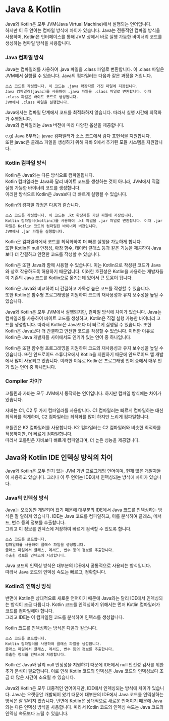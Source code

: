 # Java & Kotlin

Java와 Kotlin은 모두 JVM(Java Virtual Machine)에서 실행되는 언어입니다. \
하지만 이 두 언어는 컴파일 방식에 차이가 있습니다. Java는 전통적인 컴파일 방식을 사용하며, Kotlin은 인터페이스를 통해 JVM 상에서 바로 실행 가능한 바이너리 코드를 생성하는 컴파일 방식을 사용합니다.

### Java 컴파일 방식

Java는 컴파일러를 사용하여 .java 파일을 .class 파일로 변환합니다. 이 .class 파일은 JVM에서 실행될 수 있습니다. Java의 컴파일러는 다음과 같은 과정을 거칩니다.

```
소스 코드를 작성합니다. 이 코드는 .java 확장자를 가진 파일에 저장됩니다.
Java 컴파일러(javac)를 사용하여 .java 파일을 .class 파일로 변환합니다. 이때 .class 파일은 바이트 코드로 생성됩니다.
JVM에서 .class 파일을 실행합니다.
```

Java에서는 컴파일 단계에서 코드를 최적화하지 않습니다. 따라서 실행 시간에 최적화가 수행됩니다.\
Java의 컴파일러는 Java 버전에 따라 다양한 옵션을 제공합니다.&#x20;

e.g) Java 8부터는 javac 컴파일러가 소스 코드에서 람다 표현식을 지원합니다. \
또한 javac은 클래스 파일을 생성하기 위해 자바 9에서 추가된 모듈 시스템을 지원합니다.

### Kotlin 컴파일 방식

Kotlin은 Java와는 다른 방식으로 컴파일됩니다. \
Kotlin 컴파일러는 Java와 달리 바이트 코드를 생성하는 것이 아니라, JVM에서 직접 실행 가능한 바이너리 코드를 생성합니다. \
이러한 방식으로 Kotlin은 Java보다 더 빠르게 실행될 수 있습니다.

Kotlin의 컴파일 과정은 다음과 같습니다.

```
소스 코드를 작성합니다. 이 코드는 .kt 확장자를 가진 파일에 저장됩니다.
Kotlin 컴파일러(kotlinc)를 사용하여 .kt 파일을 .jar 파일로 변환합니다. 이때 .jar 파일은 Kotlin 코드의 컴파일된 바이너리 버전입니다.
JVM에서 .jar 파일을 실행합니다.
```

Kotlin은 컴파일러에서 코드를 최적화하여 더 빠른 실행을 가능하게 합니다. \
또한 Kotlin은 null 안정성, 확장 함수, 데이터 클래스 등과 같은 기능을 제공하여 Java보다 더 간결하고 안전한 코드를 작성할 수 있습니다.

Kotlin은 또한 Java와 함께 사용할 수 있습니다. 이는 Kotlin으로 작성된 코드가 Java와 상호 작용하도록 허용하기 때문입니다. 이러한 호환성은 Kotlin을 사용하는 개발자들이 기존의 Java 코드를 Kotlin으로 옮기는데 있어서 큰 도움이 됩니다.

Kotlin은 Java와 비교하여 더 간결하고 가독성 높은 코드를 작성할 수 있습니다. \
또한 Kotlin은 함수형 프로그래밍을 지원하여 코드의 재사용성과 유지 보수성을 높일 수 있습니다.&#x20;

Java와 Kotlin은 모두 JVM에서 실행되지만, 컴파일 방식에 차이가 있습니다. Java는 컴파일러를 사용하여 바이트 코드를 생성하고, Kotlin은 직접 실행 가능한 바이너리 코드를 생성합니다. 따라서 Kotlin은 Java보다 더 빠르게 실행될 수 있습니다. 또한 Kotlin은 Java보다 더 간결하고 안전한 코드를 작성할 수 있습니다. 이러한 이유로 Kotlin은 Java 개발자들 사이에서도 인기가 있는 언어 중 하나입니다.

Kotlin은 또한 함수형 프로그래밍을 지원하여 코드의 재사용성과 유지 보수성을 높일 수 있습니다. 또한 안드로이드 스튜디오에서 Kotlin을 지원하기 때문에 안드로이드 앱 개발에서 많이 사용되고 있습니다. 이러한 이유로 Kotlin은 프로그래밍 언어 중에서 매우 인기 있는 언어 중 하나입니다.

### Compiler  차이?

코틀린과 자바는 모두 JVM에서 동작하는 언어입니다. 하지만 컴파일 방식에는 차이가 있습니다.

자바는 C1, C2 두 가지 컴파일러를 사용합니다. C1 컴파일러는 빠르게 컴파일하는 대신 최적화를 적게하며, C2 컴파일러는 최적화를 많이 하지만 느리게 컴파일합니다.

코틀린은 K2 컴파일러를 사용합니다. K2 컴파일러는 C2 컴파일러와 비슷한 최적화를 적용하지만, 더 빠르게 컴파일합니다.\
따라서 코틀린은 자바보다 빠르게 컴파일되며, 더 높은 성능을 제공합니다.

## Java와 Kotlin IDE 인덱싱 방식의 차이

Java와 Kotlin은 모두 인기 있는 JVM 기반 프로그래밍 언어이며, 현재 많은 개발자들이 사용하고 있습니다. 그러나 이 두 언어는 IDE에서 인덱싱되는 방식에 차이가 있습니다.

### Java의 인덱싱 방식

Java는 오랫동안 개발되어 왔기 때문에 대부분의 IDE에서 Java 코드를 인덱싱하는 방식은 잘 알려져 있습니다. IDE는 Java 코드를 컴파일하고, 이를 분석하여 클래스, 메서드, 변수 등의 정보를 추출합니다. \
그리고 이 정보를 인덱스에 저장하여 빠르게 검색할 수 있도록 합니다.

```
소스 코드를 로드합니다.
컴파일러를 사용하여 클래스 파일을 생성합니다.
클래스 파일에서 클래스, 메서드, 변수 등의 정보를 추출합니다.
추출한 정보를 인덱스에 저장합니다.
```

Java 코드의 인덱싱 방식은 대부분의 IDE에서 공통적으로 사용되는 방식입니다. \
따라서 Java 코드의 인덱싱 속도는 빠르고, 정확합니다.

### Kotlin의 인덱싱 방식

반면에 Kotlin은 상대적으로 새로운 언어이기 때문에 Java와는 달리 IDE에서 인덱싱되는 방식이 조금 다릅니다. Kotlin 코드를 인덱싱하기 위해서는 먼저 Kotlin 컴파일러가 코드를 컴파일해야 합니다.\
그리고 IDE는 이 컴파일된 코드를 분석하여 인덱스를 생성합니다.

Kotlin 코드를 인덱싱하는 방식은 다음과 같습니다.

```
소스 코드를 로드합니다.
Kotlin 컴파일러를 사용하여 클래스 파일을 생성합니다.
클래스 파일에서 클래스, 메서드, 변수 등의 정보를 추출합니다.
추출한 정보를 인덱스에 저장합니다.
```

Kotlin은 Java와 달리 null 안정성을 지원하기 때문에 IDE에서 null 안전성 검사를 위한 추가 분석이 필요합니다. 이로 인해 Kotlin 코드의 인덱싱은 Java 코드의 인덱싱보다 조금 더 많은 시간이 소요될 수 있습니다.

Java와 Kotlin은 모두 대중적인 언어이지만, IDE에서 인덱싱되는 방식에 차이가 있습니다. Java는 오랫동안 개발되어 왔기 때문에 대부분의 IDE에서 Java 코드를 인덱싱하는 방식은 잘 알려져 있습니다. 반면에 Kotlin은 상대적으로 새로운 언어이기 때문에 Java와는 다른 인덱싱 방식을 사용합니다. 따라서 Kotlin 코드의 인덱싱 속도는 Java 코드의 인덱싱 속도보다 느릴 수 있습니다.
